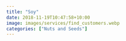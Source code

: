 ```yaml
---
title: "Soy"
date: 2018-11-19T10:47:58+10:00
image: images/services/find_customers.webp
categories: ["Nuts and Seeds"]
---
```

